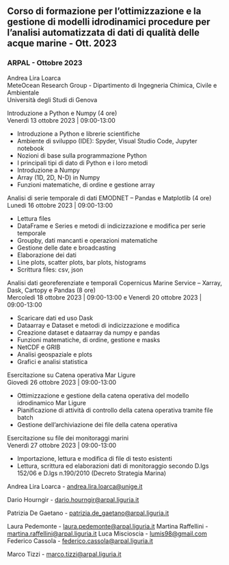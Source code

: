 ## Corso di formazione per l’ottimizzazione e la gestione di modelli idrodinamici procedure per l’analisi automatizzata di dati di qualità delle acque marine - Ott. 2023
### ARPAL - Ottobre 2023

Andrea Lira Loarca  
MeteOcean Research Group - Dipartimento di Ingegneria Chimica, Civile e Ambientale  
Università degli Studi di Genova  

Introduzione a Python e Numpy (4 ore)  
Venerdì 13 ottobre 2023 | 09:00-13:00
- Introduzione a Python e librerie scientifiche 
-	Ambiente di sviluppo (IDE): Spyder, Visual Studio Code, Jupyter notebook
-	Nozioni di base sulla programmazione Python 
-	I principali tipi di dato di Python e i loro metodi
-	Introduzione a Numpy
-	Array (1D, 2D, N-D) in Numpy
-	Funzioni matematiche, di ordine e gestione array

Analisi di serie temporale di dati EMODNET – Pandas e Matplotlib (4 ore)  
Lunedi 16 ottobre 2023 | 09:00-13:00
- Lettura files
- DataFrame e Series e metodi di indicizzazione e modifica per serie temporale
- Groupby, dati mancanti e operazioni matematiche 
-	Gestione delle date e broadcasting
-	Elaborazione dei dati
-	Line plots, scatter plots, bar plots, histograms
-	Scrittura files: csv, json 

Analisi dati georeferenziate e temporali Copernicus Marine Service – Xarray, Dask, Cartopy e Pandas (8 ore)  
Mercoledì 18 ottobre 2023 | 09:00-13:00 e Venerdì 20 ottobre 2023 | 09:00-13:00
- Scaricare dati ed uso Dask
- Dataarray e Dataset e metodi di indicizzazione e modifica
- Creazione dataset e dataarray da numpy e pandas
- Funzioni matematiche, di ordine, gestione e masks
- NetCDF e GRIB
- Analisi geospaziale e plots
- Grafici e analisi statistica

Esercitazione su Catena operativa Mar Ligure  
Giovedi 26 ottobre 2023 | 09:00-13:00
-	Ottimizzazione e gestione della catena operativa del modello idrodinamico Mar Ligure
-	Pianificazione di attività di controllo della catena operativa tramite file batch
-	Gestione dell’archiviazione dei file della catena operativa

Esercitazione su file dei monitoraggi marini  
Venerdì 27 ottobre 2023 | 09:00-13:00
- Importazione, lettura e modifica di file di testo esistenti
- Lettura, scrittura ed elaborazioni dati di monitoraggio secondo D.lgs 152/06 e D.lgs n.190/2010 (Decreto Strategia Marina) 



Andrea Lira Loarca - andrea.lira.loarca@unige.it


Dario Hourngir - dario.hourngir@arpal.liguria.it

Patrizia De Gaetano - patrizia.de_gaetano@arpal.liguria.it


Laura Pedemonte - laura.pedemonte@arpal.liguria.it
Martina Raffellini - martina.raffellini@arpal.liguria.it
Luca Miscioscia - lumis98@gmail.com
Federico Cassola - federico.cassola@arpal.liguria.it

Marco Tizzi - marco.tizzi@arpal.liguria.it



